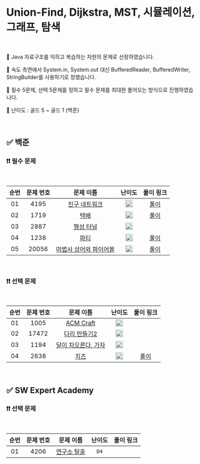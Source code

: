 # Union-Find, Dijkstra, MST, 시뮬레이션, 그래프, 탐색

<br/>

📌 Java 자료구조를 익히고 복습하는 차원의 문제로 선정하였습니다.

📌 속도 측면에서 System.in, System.out 대신 BufferedReader, BufferedWriter, StringBuilder를 사용하기로 정했습니다.

📌 필수 5문제, 선택 5문제를 정하고 필수 문제를 최대한 풀어오는 방식으로 진행하였습니다.

📌 난이도 : 골드 5 ~ 골드 1 (백준)

<br/>

## ✅ 백준

### ❗❗ 필수 문제

<br/>

순번 | 문제 번호 | 문제 이름 | 난이도 | 풀이 링크
:---: | :---: | :---: | :---: | :---: 
01 | 4195 | [친구 네트워크](https://www.acmicpc.net/problem/4195) | <img src="https://static.solved.ac/tier_small/14.svg" width=20px> | [풀이](https://github.com/psj98/Java_Study_Coding_18/blob/main/study/src/study_230302/problemset/boj_4195.java)
02 | 1719 | [택배](https://www.acmicpc.net/problem/1719) | <img src="https://static.solved.ac/tier_small/13.svg" width=20px> | [풀이](https://github.com/psj98/Java_Study_Coding_18/blob/main/study/src/study_230302/problemset/boj_1719.java)
03 | 2887 | [행성 터널](https://www.acmicpc.net/problem/2887) | <img src="https://static.solved.ac/tier_small/16.svg" width=20px> | []()
04 | 1238 | [파티](https://www.acmicpc.net/problem/1238) | <img src="https://static.solved.ac/tier_small/13.svg" width=20px> | [풀이](https://github.com/psj98/Java_Study_Coding_18/blob/main/study/src/study_230302/problemset/boj_1238.java)
05 | 20056 | [마법사 상어와 파이어볼](https://www.acmicpc.net/problem/20056) | <img src="https://static.solved.ac/tier_small/12.svg" width=20px> | [풀이](https://github.com/psj98/Java_Study_Coding_18/blob/main/study/src/study_230302/problemset/boj_20056.java)


<br/>

### ❗❗ 선택 문제

<br/>

순번 | 문제 번호 | 문제 이름 | 난이도 | 풀이 링크
:---: | :---: | :---: | :---: | :---: 
01 | 1005 | [ACM Craft](https://www.acmicpc.net/problem/1005) | <img src="https://static.solved.ac/tier_small/13.svg" width=20px> | []()
02 | 17472 | [다리 만들기2](https://www.acmicpc.net/problem/17472) | <img src="https://static.solved.ac/tier_small/15.svg" width=20px> | []()
03 | 1194 | [달이 차오른다, 가자](https://www.acmicpc.net/problem/1194) | <img src="https://static.solved.ac/tier_small/15.svg" width=20px> | []()
04 | 2638 | [치즈](https://www.acmicpc.net/problem/2638) | <img src="https://static.solved.ac/tier_small/13.svg" width=20px> | [풀이](https://github.com/psj98/Java_Study_Coding_18/blob/main/study/src/study_230302/problemset/boj_2638.java)

<br/>

## ✅ SW Expert Academy

### ❗❗ 선택 문제

<br/>

순번 | 문제 번호 | 문제 이름 | 난이도 | 풀이 링크
:---: | :---: | :---: | :---: | :---: 
01 | 4206 | [연구소 탈출](https://swexpertacademy.com/main/code/userProblem/userProblemDetail.do?contestProbId=AWKkoU_q6BcDFARV&) | ``D4`` | []()
